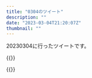 ```yaml
---
title: "0304のツイート"
description: ""
date: "2023-03-04T21:20:07Z"
thumbnail: ""
---
```

20230304に行ったツイートです。
<!--more-->
{{<tweetlike text="ラモン・サラザール、大分印象変わったな" screenname="jme/k.h (@JME_KH)" url="https://twitter.com/JME_KH/status/1631809690303868929?ref_src=twsrc%5Etfw" date="March 3 2023">}}

{{<tweetlike text="仁王クリアして仁王2もクリアしたらwo longをやるか?\nいや、装備集めのゲームらしいから盛り上がってるタイミングでがっとやったほうが楽しい気がするけど\nまあそのうち" screenname="jme/k.h (@JME_KH)" url="https://twitter.com/JME_KH/status/1631978261365534720?ref_src=twsrc%5Etfw" date="March 4 2023">}}


